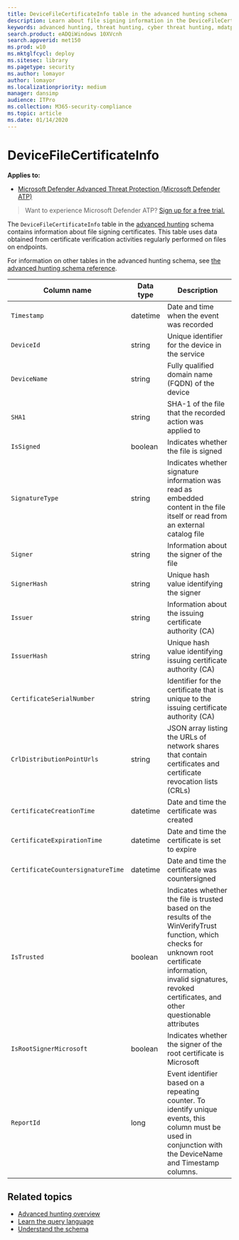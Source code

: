 ```yaml
---
title: DeviceFileCertificateInfo table in the advanced hunting schema
description: Learn about file signing information in the DeviceFileCertificateInfo table of the advanced hunting schema
keywords: advanced hunting, threat hunting, cyber threat hunting, mdatp, windows defender atp, wdatp search, query, telemetry, schema reference, kusto, table, column, data type, description, digital signature, certificate, file signing, DeviceFileCertificateInfo
search.product: eADQiWindows 10XVcnh
search.appverid: met150
ms.prod: w10
ms.mktglfcycl: deploy
ms.sitesec: library
ms.pagetype: security
ms.author: lomayor
author: lomayor
ms.localizationpriority: medium
manager: dansimp
audience: ITPro
ms.collection: M365-security-compliance 
ms.topic: article
ms.date: 01/14/2020
---
```


# DeviceFileCertificateInfo

**Applies to:**

- [Microsoft Defender Advanced Threat Protection (Microsoft Defender ATP)](https://go.microsoft.com/fwlink/p/?linkid=2069559)

>Want to experience Microsoft Defender ATP? [Sign up for a free trial.](https://www.microsoft.com/microsoft-365/windows/microsoft-defender-atp?ocid=docs-wdatp-advancedhuntingref-abovefoldlink)

The `DeviceFileCertificateInfo` table in the [advanced hunting](advanced-hunting-overview.md) schema contains information about file signing certificates. This table uses data obtained from certificate verification activities regularly performed on files on endpoints.

For information on other tables in the advanced hunting schema, see [the advanced hunting schema reference](advanced-hunting-schema-reference.md).

| Column name | Data type | Description |
|-------------|-----------|-------------|
| `Timestamp` | datetime | Date and time when the event was recorded |
| `DeviceId` | string | Unique identifier for the device in the service |
| `DeviceName` | string | Fully qualified domain name (FQDN) of the device |
| `SHA1` | string | SHA-1 of the file that the recorded action was applied to |
| `IsSigned` | boolean | Indicates whether the file is signed |
| `SignatureType` | string | Indicates whether signature information was read as embedded content in the file itself or read from an external catalog file |
| `Signer` | string | Information about the signer of the file |
| `SignerHash` | string | Unique hash value identifying the signer |
| `Issuer` | string | Information about the issuing certificate authority (CA) |
| `IssuerHash` | string | Unique hash value identifying issuing certificate authority (CA) |
| `CertificateSerialNumber` | string | Identifier for the certificate that is unique to the issuing certificate authority (CA) |
| `CrlDistributionPointUrls` | string |  JSON array listing the URLs of network shares that contain certificates and certificate revocation lists (CRLs) |
| `CertificateCreationTime` | datetime | Date and time the certificate was created |
| `CertificateExpirationTime` | datetime | Date and time the certificate is set to expire |
| `CertificateCountersignatureTime` | datetime | Date and time the certificate was countersigned |
| `IsTrusted` | boolean | Indicates whether the file is trusted based on the results of the WinVerifyTrust function, which checks for unknown root certificate information, invalid signatures, revoked certificates, and other questionable attributes |
| `IsRootSignerMicrosoft` | boolean | Indicates whether the signer of the root certificate is Microsoft |
| `ReportId` | long | Event identifier based on a repeating counter. To identify unique events, this column must be used in conjunction with the DeviceName and Timestamp columns. |


## Related topics
- [Advanced hunting overview](advanced-hunting-overview.md)
- [Learn the query language](advanced-hunting-query-language.md)
- [Understand the schema](advanced-hunting-schema-reference.md)